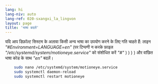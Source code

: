 ```yaml
---
lang: hi
lang-niv: auto
lang-ref: 020-sxangxi_la_lingvon
layout: page
title: 'भाषा बदलें'
---
```


यदि आप डिफ़ॉल्ट सिस्टम के अलावा किसी अन्य भाषा का उपयोग करने के लिए गति चाहते हैं: लाइन _"#Environment=LANGUAGE=en"_ (पर टिप्पणी न करके फ़ाइल _"/etc/systemd/system/motioneye.service"_ को संशोधित करें _"#"_ ) ) ) ) और वांछित भाषा कोड के साथ _"en"_ बदलें।

```bash
    sudo nano /etc/systemd/system/motioneye.service
    sudo systemctl daemon-reload
    sudo systemctl restart motioneye
```

